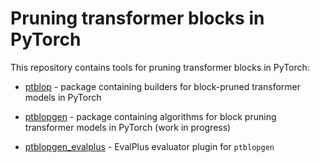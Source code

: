 # Pruning transformer blocks in PyTorch

This repository contains tools for pruning transformer blocks in PyTorch:

* [ptblop](./ptblop) - package containing builders for block-pruned transformer models in PyTorch

* [ptblopgen](./ptblopgen) - package containing algorithms for block pruning transformer models in PyTorch (work in progress)

* [ptblopgen_evalplus](./ptblopgen_evalplus) - EvalPlus evaluator plugin for `ptblopgen`

